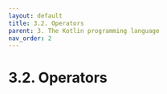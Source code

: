 ```yaml
---
layout: default
title: 3.2. Operators
parent: 3. The Kotlin programming language
nav_order: 2
---
```


# 3.2. Operators
